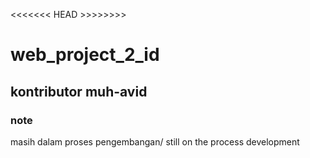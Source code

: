 <<<<<<< HEAD >>>>>>>>
# web_project_2_id
## kontributor muh-avid

### note
masih dalam proses pengembangan/
still on the process development